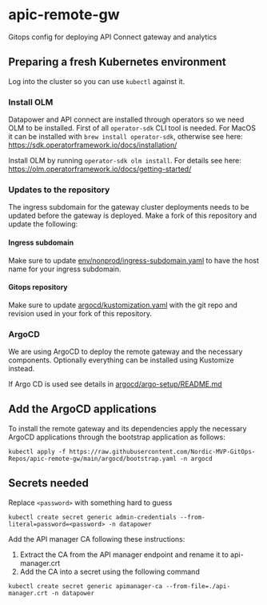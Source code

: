# apic-remote-gw

Gitops config for deploying API Connect gateway and analytics

## Preparing a fresh Kubernetes environment

Log into the cluster so you can use `kubectl` against it.

### Install OLM

Datapower and API connect are installed through operators so we need OLM to be installed. First of all `operator-sdk` CLI tool is needed. For MacOS it can be installed with `brew install operator-sdk`, otherwise see here: <https://sdk.operatorframework.io/docs/installation/>

Install OLM by running `operator-sdk olm install`. For details see here: <https://olm.operatorframework.io/docs/getting-started/>

### Updates to the repository

The ingress subdomain for the gateway cluster deployments needs to be updated before the gateway is deployed. Make a fork of this repository and update the following:

#### Ingress subdomain

Make sure to update [env/nonprod/ingress-subdomain.yaml](env/nonprod/ingress-subdomain.yaml) to have the host name for your ingress subdomain.

#### Gitops repository

Make sure to update [argocd/kustomization.yaml](argocd/kustomization.yaml) with the git repo and revision used in your fork of this repository.

### ArgoCD

We are using ArgoCD to deploy the remote gateway and the necessary components. Optionally everything can be installed using Kustomize instead.

If Argo CD is used see details in [argocd/argo-setup/README.md](argocd/argo-setup/README.md)

## Add the ArgoCD applications

To install the remote gateway and its dependencies apply the necessary ArgoCD applications through the bootstrap application as follows:

`kubectl apply -f https://raw.githubusercontent.com/Nordic-MVP-GitOps-Repos/apic-remote-gw/main/argocd/bootstrap.yaml -n argocd`

## Secrets needed

Replace `<password>` with something hard to guess

`kubectl create secret generic admin-credentials --from-literal=password=<password> -n datapower`

Add the API manager CA following these instructions:

1. Extract the CA from the API manager endpoint and rename it to api-manager.crt
2. Add the CA into a secret using the following command

`kubectl create secret generic apimanager-ca --from-file=./api-manager.crt -n datapower`

